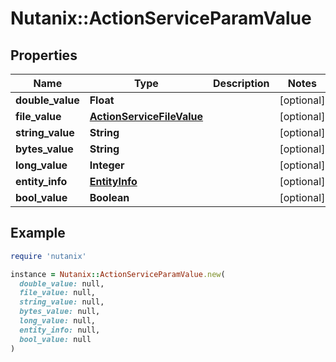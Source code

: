 # Nutanix::ActionServiceParamValue

## Properties

| Name | Type | Description | Notes |
| ---- | ---- | ----------- | ----- |
| **double_value** | **Float** |  | [optional] |
| **file_value** | [**ActionServiceFileValue**](ActionServiceFileValue.md) |  | [optional] |
| **string_value** | **String** |  | [optional] |
| **bytes_value** | **String** |  | [optional] |
| **long_value** | **Integer** |  | [optional] |
| **entity_info** | [**EntityInfo**](EntityInfo.md) |  | [optional] |
| **bool_value** | **Boolean** |  | [optional] |

## Example

```ruby
require 'nutanix'

instance = Nutanix::ActionServiceParamValue.new(
  double_value: null,
  file_value: null,
  string_value: null,
  bytes_value: null,
  long_value: null,
  entity_info: null,
  bool_value: null
)
```

